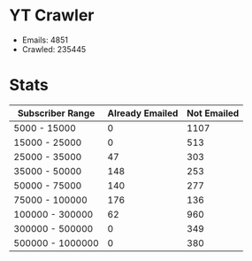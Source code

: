 # YT Crawler
- Emails: 4851
- Crawled: 235445

# Stats
| Subscriber Range  | Already Emailed | Not Emailed |
|-------|-------|-------|
| 5000 - 15000 | 0 | 1107 |
| 15000 - 25000 | 0 | 513 |
| 25000 - 35000 | 47 | 303 |
| 35000 - 50000 | 148 | 253 |
| 50000 - 75000 | 140 | 277 |
| 75000 - 100000 | 176 | 136 |
| 100000 - 300000 | 62 | 960 |
| 300000 - 500000 | 0 | 349 |
| 500000 - 1000000 | 0 | 380 |
